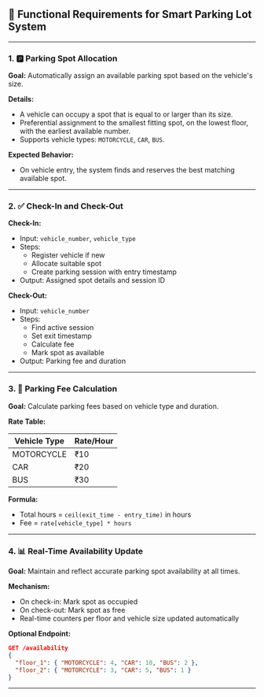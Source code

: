 ## 📌 Functional Requirements for Smart Parking Lot System

---

### 1. 🅿️ Parking Spot Allocation

**Goal:** Automatically assign an available parking spot based on the vehicle's size.

**Details:**

- A vehicle can occupy a spot that is equal to or larger than its size.
- Preferential assignment to the smallest fitting spot, on the lowest floor, with the earliest available number.
- Supports vehicle types: `MOTORCYCLE`, `CAR`, `BUS`.

**Expected Behavior:**

- On vehicle entry, the system finds and reserves the best matching available spot.

---

### 2. ✅ Check-In and Check-Out

**Check-In:**

- Input: `vehicle_number`, `vehicle_type`
- Steps:
  - Register vehicle if new
  - Allocate suitable spot
  - Create parking session with entry timestamp
- Output: Assigned spot details and session ID

**Check-Out:**

- Input: `vehicle_number`
- Steps:
  - Find active session
  - Set exit timestamp
  - Calculate fee
  - Mark spot as available
- Output: Parking fee and duration

---

### 3. 💸 Parking Fee Calculation

**Goal:** Calculate parking fees based on vehicle type and duration.

**Rate Table:**

| Vehicle Type | Rate/Hour |
| ------------ | --------- |
| MOTORCYCLE   | ₹10       |
| CAR          | ₹20       |
| BUS          | ₹30       |

**Formula:**

- Total hours = `ceil(exit_time - entry_time)` in hours
- Fee = `rate[vehicle_type] * hours`

---

### 4. 📊 Real-Time Availability Update

**Goal:** Maintain and reflect accurate parking spot availability at all times.

**Mechanism:**

- On check-in: Mark spot as occupied
- On check-out: Mark spot as free
- Real-time counters per floor and vehicle size updated automatically

**Optional Endpoint:**

```json
GET /availability
{
  "floor_1": { "MOTORCYCLE": 4, "CAR": 10, "BUS": 2 },
  "floor_2": { "MOTORCYCLE": 3, "CAR": 5, "BUS": 1 }
}
```

---

